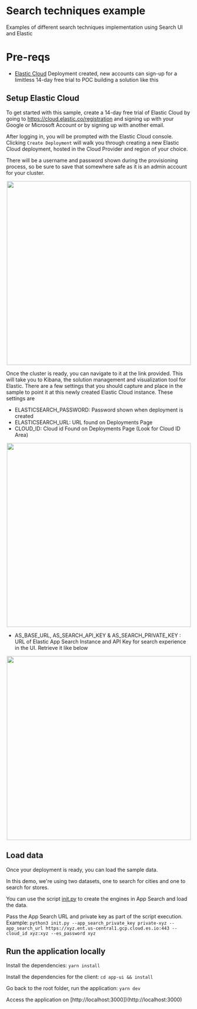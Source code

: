 # Search techniques example

Examples of different search techniques implementation using Search UI and Elastic

# Pre-reqs

- [Elastic Cloud](https://cloud.elastic.co/) Deployment created, new accounts can sign-up for a limitless 14-day free trial to POC building a solution like this

## Setup Elastic Cloud

To get started with this sample, create a 14-day free trial of Elastic Cloud by going to https://cloud.elastic.co/registration and signing up with your Google or Microsoft Account or by signing up with another email. 

After logging in, you will be prompted with the Elastic Cloud console. Clicking `Create Deployment` will walk you through creating a new Elastic Cloud deployment, hosted in the Cloud Provider and region of your choice. 

There will be a username and password shown during the provisioning process, so be sure to save that somewhere safe as it is an admin account for your cluster.
<p align="center">
<img src="static/create-deployment.gif" height="500">
 </p>

Once the cluster is ready, you can navigate to it at the link provided. This will take you to Kibana, the solution management and visualization tool for Elastic. There are a few settings that you should capture and place in the sample to point it at this newly created Elastic Cloud instance. These settings are

- ELASTICSEARCH_PASSWORD: Password shown when deployment is created
- ELASTICSEARCH_URL: URL found on Deployments Page
- CLOUD_ID: Cloud id Found on Deployments Page (Look for Cloud ID Area)
<p align="center">
<img src="static/get-cloud-id.gif" height="500">
</p>

- AS_BASE_URL, AS_SEARCH_API_KEY & AS_SEARCH_PRIVATE_KEY : URL of Elastic App Search Instance and API Key for search experience in the UI. Retrieve it like below

<p align="center">
<img src="static/loader/get_as_base_url.gif" height="500">
</p>

## Load data

Once your deployment is ready, you can load the sample data. 

In this demo, we're using two datasets, one to search for cities and one to search for stores.

You can use the script [init.py](init.py) to create the engines in App Search and load the data. 

Pass the App Search URL and private key as part of the script execution. Example: `python3 init.py --app_search_private_key private-xyz --app_search_url https://xyz.ent.us-central1.gcp.cloud.es.io:443 --cloud_id xyz:xyz --es_password xyz`


## Run the application locally

Install the dependencies: `yarn install`

Install the dependencies for the client: `cd app-ui && install`

Go back to the root folder, run the application: `yarn dev`

Access the application on [http://localhost:3000])(http://localhost:3000)
